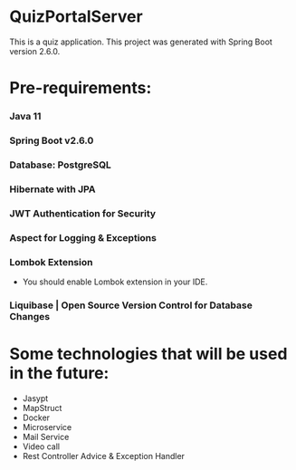 # QuizPortalServer

This is a quiz application.
This project was generated with Spring Boot version 2.6.0.

# Pre-requirements:

### Java 11
### Spring Boot v2.6.0
### Database: PostgreSQL
### Hibernate with JPA
### JWT Authentication for Security
### Aspect for Logging & Exceptions
### Lombok Extension

- You should enable Lombok extension in your IDE.

### Liquibase | Open Source Version Control for Database Changes

# Some technologies that will be used in the future:
- Jasypt
- MapStruct
- Docker
- Microservice
- Mail Service
- Video call
- Rest Controller Advice & Exception Handler
